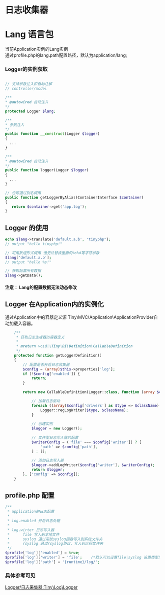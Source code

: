 日志收集器
====

Lang 语言包
====
   当前Application实例的Lang实例   
   通过profile.php的lang.path配置路径，默认为application/lang;   

### Logger的实例获取
```php

// 支持参数注入和自动注解
// controller/model

/**
* @autowired 自动注入
*/
protected Logger $lang;

/**
* 参数注入
*/
public function __construct(Logger $logger)
{
  ...
}

/**
* @autowired 自动注入
*/
public function logger(Logger $logger) 
{
  ...
}

// 也可通过别名调用
public function getLoggerByAlias(ContainerInterface $container)
{
   return $container->get('app.log');
}
```

Logger 的使用
----

```php
echo $lang->translate('default.a.b', "tinyphp");
// output "hello tinyphp!"

// 可用数组形式调用 但无法替换里面的%s%d等字符参数
$lang['default.a.b'];
// output "hello %s!"

// 获取配置所有数据
$lang->getData();

```
#### 注意： Lang的配置数据无法动态修改


Logger 在Application内的实例化
----

通过Application中的容器定义源 Tiny\MVC\Application\ApplicationProvider自动加载入容器。

```php
    /**
     * 获取日志生成器的容器定义
     *
     * @return void|\Tiny\DI\Definition\CallableDefinition
     */
    protected function getLoggerDefinition()
    {
        // 配置是否开启日志收集器
        $config = (array)$this->properties['log'];
        if (!$config['enabled']) {
            return;
        }
        
        return new CallableDefinition(Logger::class, function (array $config) {

            // 加载日志驱动
            foreach ((array)$config['drivers'] as $type => $className) {
                Logger::regLogWriter($type, $className);
            }
            
            // 创建实例
            $logger = new Logger();
            
            // 文件型日志写入器的配置
            $writerConfig = ('file' === $config['writer']) ? [
                'path' => $config['path'],
            ] : [];
            
            // 添加日志写入器
            $logger->addLogWriter($config['writer'], $writerConfig);
            return $logger;
        }, ['config' => $config]);
    }
```

profile.php 配置
----
```php
/**
 * application的日志配置
 * 
 * log.enabled 开启日志处理
 * 
 * log.wirter 日志写入器
 *      file 写入到本地文件
 *      syslog 通过系统syslog函数写入到系统文件夹
 *      rsyslog 通过rsyslog协议，写入到远程文件夹
 */
$profile['log']['enabled'] = true;
$profile['log']['writer'] = 'file';    /*默认可以设置file|syslog 设置类型为file时，需要设置log.path为可写目录路径 */
$profile['log']['path'] = '{runtime}/log/';
```

### 具体参考可见   
[Logger/日志采集器:Tiny\Log\Logger](https://github.com/tinyphporg/tinyphp-dcos/blob/master/docs/manual/lib/log.md)
